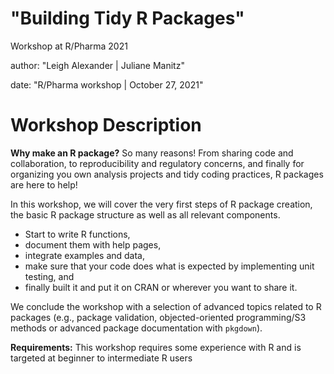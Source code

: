 # "Building Tidy R Packages"

Workshop at R/Pharma 2021

author: "Leigh Alexander | Juliane Manitz"

date: "R/Pharma workshop | October 27, 2021"

# Workshop Description

**Why make an R package?** So many reasons! From sharing code and collaboration, to reproducibility and regulatory concerns, and finally for organizing you own analysis projects and tidy coding practices, R packages are here to help!

In this workshop, we will cover the very first steps of R package creation, the basic R package structure as well as all relevant components. 

-	Start to write R functions, 
-	document them with help pages, 
-	integrate examples and data, 
-	make sure that your code does what is expected by implementing unit testing, and 
-	finally built it and put it on CRAN or wherever you want to share it. 

We conclude the workshop with a selection of advanced topics related to R packages (e.g., package validation, objected-oriented programming/S3 methods or advanced package documentation with `pkgdown`). 

**Requirements:** This workshop requires some experience with R and is targeted at beginner to intermediate R users
